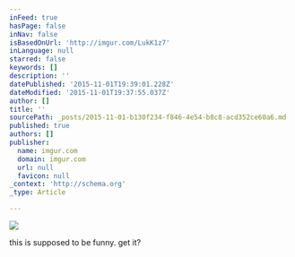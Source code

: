 ```yaml
---
inFeed: true
hasPage: false
inNav: false
isBasedOnUrl: 'http://imgur.com/LukK1z7'
inLanguage: null
starred: false
keywords: []
description: ''
datePublished: '2015-11-01T19:39:01.228Z'
dateModified: '2015-11-01T19:37:55.037Z'
author: []
title: ''
sourcePath: _posts/2015-11-01-b130f234-f846-4e54-b8c8-acd352ce60a6.md
published: true
authors: []
publisher:
  name: imgur.com
  domain: imgur.com
  url: null
  favicon: null
_context: 'http://schema.org'
_type: Article

---
```

![](http://i.imgur.com/LukK1z7.jpg)

this is supposed to be funny. get it?